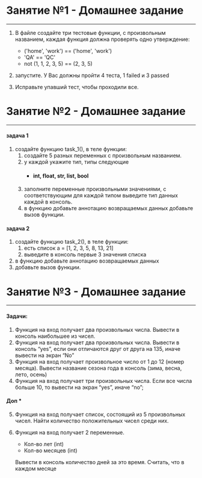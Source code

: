# Занятие №1 - Домашнее задание

---

1. В файле создайте три тестовые функции, с произвольным названием, каждая функция должна проверять одно утверждение:
    - ('home', 'work') == ('home', 'work')
    - 'QA' == 'QC'
    - not (1, 1, 2, 3, 5) == (2, 3, 5)

2. запустите. У Вас должны пройти 4 теста, 1 failed и 3 passed

3. Исправьте упавший тест, чтобы проходили все.


# Занятие №2 - Домашнее задание

---

#### задача 1
1. создайте функцию task_1(), в теле функции:
    1. создайте 5 разных переменных с произвольным названием.
    2. у каждой укажите тип, типы следующие
       * #### int, float, str, list, bool
    3. заполните переменные произвольными значениями, с соответствующим для каждой типом
       выведите тип данных каждой в консоль.
    4. в функцию добавьте аннотацию возвращаемых данных
добавьте вызов функции.

#### задача 2
1. создайте функцию task_2(), в теле функции:
    1. есть список a = [1, 2, 3, 5, 8, 13, 21]
    2. выведите в консоль первые 3 значения списка
2. в функцию добавьте аннотацию возвращаемых данных
3. добавьте вызов функции.


# Занятие №3 - Домашнее задание

---

#### Задачи:
1. Функция на вход получает два произвольных числа. Вывести в консоль наибольшее из чисел.
2. Функция на вход получает два произвольных числа. Вывести в консоль “yes”, если они отличаются друг от друга на 135, иначе вывести на экран “No”
3. Функция на вход получает произвольное число от 1 до 12 (номер месяца). Вывести название сезона года в консоль (зима, весна, лето, осень)
4. Функция на вход получает три произвольных числа. Если все числа больше 10, то вывести на экран “yes”, иначе “no”;

#### Доп *
5. Функция на вход получает список, состоящий из 5 произвольных чисел. Найти количество положительных чисел среди них.
6. Функция на вход получает 2 переменные. 
    - Кол-во лет (int)
    - Кол-во месяцев (int)

    Вывести в консоль количество дней за это время. Считать, что в каждом месяце 